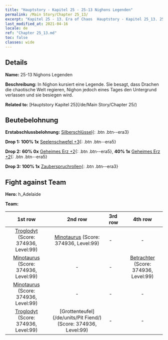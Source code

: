 ```yaml
---
title: "Hauptstory - Kapitel 25 - 25-13 Nighons Legenden"
permalink: /Main Story/Chapter 25_13/
excerpt: "Kapitel 25 - 13. Era of Chaos  Hauptstory - Kapitel 25_13. 25-13 Nighons Legenden"
last_modified_at: 2021-04-16
locale: de
ref: "Chapter 25_13.md"
toc: false
classes: wide
---
```


## Details

 **Name:** 25-13 Nighons Legenden

 **Beschreibung:** In Nighon kursiert eine Legende. Sie besagt, dass Drachen die chaotische Welt regieren, Nighon jedoch eines Tages den Untergrund verlassen und sie besiegen wird.

 **Related to:** [Hauptstory Kapitel 25](/de/Main Story/Chapter 25/)

## Beutebelohnung

 **Erstabschlussbelohnung:** [Silberschlüssel](/de/Items/con_693/){: .btn .btn--era3}

 **Drop 1:** **100% 1x** [Seelenschwefel +3](/de/Items/mat_85/){: .btn .btn--era5}

 **Drop 2:** **60% 0x** [Geheimes Erz +2](/de/Items/mat_75/){: .btn .btn--era5}, **40% 1x** [Geheimes Erz +2](/de/Items/mat_75/){: .btn .btn--era5}

 **Drop 3:** **100% 1x** [Zauberspruchrollen](/de/Items/con_694/){: .btn .btn--era3}


## Fight against Team
 **Hero:** h_Adelaide

 **Team:**


  | 1st row | 2nd row | 3rd row | 4th row |
  |:----:|:----:|:----|:----:|
  | [Troglodyt](/de/units/Troglodyte/) (Score: 374936, Level:99)  | [Minotaurus](/de/units/Minotaur/) (Score: 374936, Level:99)  | - | - |
  | [Minotaurus](/de/units/Minotaur/) (Score: 374936, Level:99)  | - | - | [Betrachter](/de/units/Beholder/) (Score: 374936, Level:99)  |
  | [Minotaurus](/de/units/Minotaur/) (Score: 374936, Level:99)  | - | - | - |
  | [Troglodyt](/de/units/Troglodyte/) (Score: 374936, Level:99)  | [Grottenteufel](/de/units/Pit Fiend/) (Score: 374936, Level:99)  | - | - |


